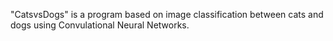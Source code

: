 "CatsvsDogs" is a program based on image classification between cats and dogs using Convulational Neural Networks. 
